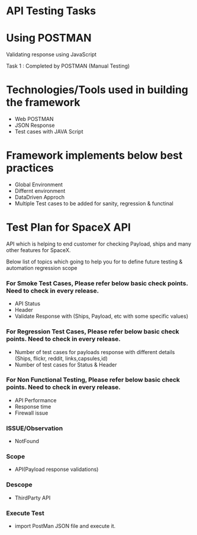 # API Testing Tasks
# Using POSTMAN
Validating response using JavaScript

Task 1 : Completed by POSTMAN (Manual Testing)

Technologies/Tools used in building the framework
=================================================
- Web POSTMAN
- JSON Response
- Test cases with JAVA Script

Framework implements below best practices
=========================================
- Global Environment 
- Differnt environment
- DataDriven Approch
- Multiple Test cases to be added for sanity, regression & functinal

# Test Plan for SpaceX API 
API which is helping to end customer for checking Payload, ships and many other features for SpaceX.

Below list of topics which going to help you for to define future testing & automation regression scope 


### For Smoke Test Cases, Please refer below basic check points. Need to check in every release.
   
* API Status
* Header
* Validate Response with (Ships, Payload, etc with some specific values)

### For Regression Test Cases, Please refer below basic check points. Need to check in every release.


- Number of test cases for payloads response with different details (Ships, flickr, reddit, links,capsules,id)
- Number of test cases for Status & Header



### For Non Functional Testing, Please refer below basic check points. Need to check in every release.

- API Performance
- Response time
- Firewall issue

### ISSUE/Observation

- NotFound


### Scope

- API(Payload response validations)

### Descope

- ThirdParty API

### Execute Test

- import PostMan JSON file and execute it.
 



